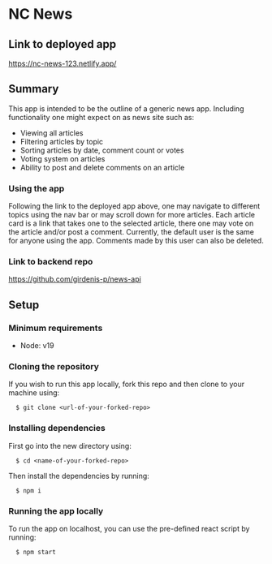 # NC News

## Link to deployed app

https://nc-news-123.netlify.app/

## Summary

This app is intended to be the outline of a generic news app. Including functionality one might expect on as news site such as:

- Viewing all articles
- Filtering articles by topic
- Sorting articles by date, comment count or votes
- Voting system on articles
- Ability to post and delete comments on an article

### Using the app

Following the link to the deployed app above, one may navigate to different topics using the nav bar or may scroll down for more articles. Each article card is a link that takes one to the selected article, there one may vote on the article and/or post a comment. Currently, the default user is the same for anyone using the app. Comments made by this user can also be deleted.

### Link to backend repo

https://github.com/girdenis-p/news-api

## Setup

### Minimum requirements

- Node: v19

### Cloning the repository

If you wish to run this app locally, fork this repo and then clone to your machine using:
```
  $ git clone <url-of-your-forked-repo>
```

### Installing dependencies

First go into the new directory using:
```
  $ cd <name-of-your-forked-repo>
```
Then install the dependencies by running:
```
  $ npm i
```

### Running the app locally

To run the app on localhost, you can use the pre-defined react script by running:
```
  $ npm start
```